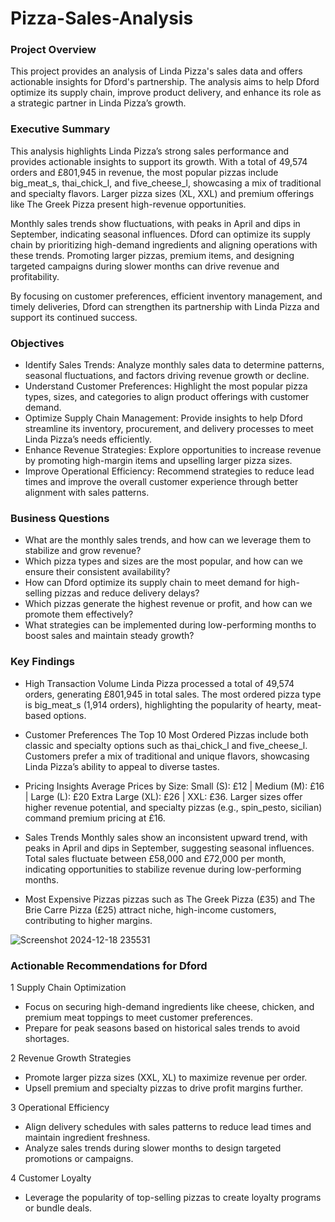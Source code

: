 # Pizza-Sales-Analysis

### Project Overview
This project provides an analysis of Linda Pizza's sales data and offers actionable insights for Dford's partnership. The analysis aims to help Dford optimize its supply chain, improve product delivery, and enhance its role as a strategic partner in Linda Pizza’s growth.

### Executive Summary
This analysis highlights Linda Pizza’s strong sales performance and provides actionable insights to support its growth. With a total of 49,574 orders and £801,945 in revenue, the most popular pizzas include big_meat_s, thai_chick_l, and five_cheese_l, showcasing a mix of traditional and specialty flavors. Larger pizza sizes (XL, XXL) and premium offerings like The Greek Pizza present high-revenue opportunities.

Monthly sales trends show fluctuations, with peaks in April and dips in September, indicating seasonal influences. Dford can optimize its supply chain by prioritizing high-demand ingredients and aligning operations with these trends. Promoting larger pizzas, premium items, and designing targeted campaigns during slower months can drive revenue and profitability.

By focusing on customer preferences, efficient inventory management, and timely deliveries, Dford can strengthen its partnership with Linda Pizza and support its continued success.

### Objectives
- Identify Sales Trends: Analyze monthly sales data to determine patterns, seasonal fluctuations, and factors driving revenue growth or decline.
- Understand Customer Preferences: Highlight the most popular pizza types, sizes, and categories to align product offerings with customer demand.
- Optimize Supply Chain Management: Provide insights to help Dford streamline its inventory, procurement, and delivery processes to meet Linda Pizza’s needs efficiently.
- Enhance Revenue Strategies: Explore opportunities to increase revenue by promoting high-margin items and upselling larger pizza sizes.
- Improve Operational Efficiency: Recommend strategies to reduce lead times and improve the overall customer experience through better alignment with sales patterns.

### Business Questions
- What are the monthly sales trends, and how can we leverage them to stabilize and grow revenue?
- Which pizza types and sizes are the most popular, and how can we ensure their consistent availability?
- How can Dford optimize its supply chain to meet demand for high-selling pizzas and reduce delivery delays?
- Which pizzas generate the highest revenue or profit, and how can we promote them effectively?
- What strategies can be implemented during low-performing months to boost sales and maintain steady growth?

### Key Findings
- High Transaction Volume
Linda Pizza processed a total of 49,574 orders, generating £801,945 in total sales.
The most ordered pizza type is big_meat_s (1,914 orders), highlighting the popularity of hearty, meat-based options.

- Customer Preferences
The Top 10 Most Ordered Pizzas include both classic and specialty options such as thai_chick_l and five_cheese_l.
Customers prefer a mix of traditional and unique flavors, showcasing Linda Pizza’s ability to appeal to diverse tastes.

- Pricing Insights
Average Prices by Size:
Small (S): £12 | Medium (M): £16 | Large (L): £20
Extra Large (XL): £26 | XXL: £36.
Larger sizes offer higher revenue potential, and specialty pizzas (e.g., spin_pesto, sicilian) command premium pricing at £16.

- Sales Trends
Monthly sales show an inconsistent upward trend, with peaks in April and dips in September, suggesting seasonal influences.
Total sales fluctuate between £58,000 and £72,000 per month, indicating opportunities to stabilize revenue during low-performing months.

- Most Expensive Pizzas
pizzas such as The Greek Pizza (£35) and The Brie Carre Pizza (£25) attract niche, high-income customers, contributing to higher margins.

![Screenshot 2024-12-18 235531](https://github.com/user-attachments/assets/10dbc6a8-08c5-478f-a1d8-811a6e4293dc)

### Actionable Recommendations for Dford

1 Supply Chain Optimization
- Focus on securing high-demand ingredients like cheese, chicken, and premium meat toppings to meet customer preferences.
- Prepare for peak seasons based on historical sales trends to avoid shortages.

2 Revenue Growth Strategies
- Promote larger pizza sizes (XXL, XL) to maximize revenue per order.
- Upsell premium and specialty pizzas to drive profit margins further.

3 Operational Efficiency
- Align delivery schedules with sales patterns to reduce lead times and maintain ingredient freshness.
- Analyze sales trends during slower months to design targeted promotions or campaigns.

4 Customer Loyalty
- Leverage the popularity of top-selling pizzas to create loyalty programs or bundle deals.













